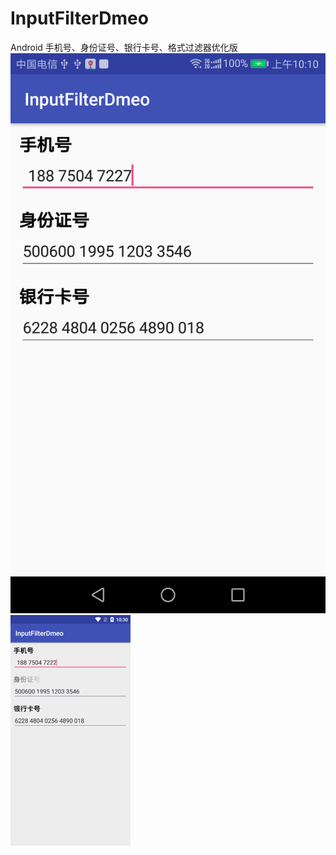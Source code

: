# InputFilterDmeo
Android 手机号、身份证号、银行卡号、格式过滤器优化版
![image](https://github.com/wp2463496/InputFilterDmeo/blob/master/img.png)
![image](https://github.com/wp2463496/InputFilterDmeo/blob/master/%E6%BC%94%E7%A4%BA.gif)

